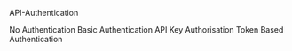 API-Authentication

No Authentication
Basic Authentication
API Key Authorisation
Token Based Authentication

